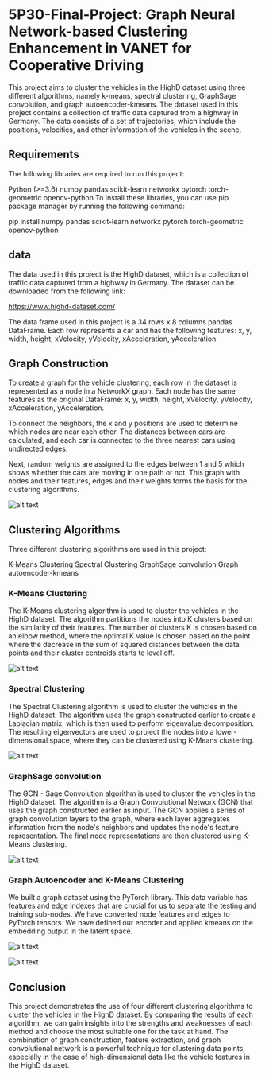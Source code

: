 # 5P30-Final-Project: Graph Neural Network-based Clustering Enhancement in VANET for Cooperative Driving
This project aims to cluster the vehicles in the HighD dataset using three different algorithms, namely k-means, spectral clustering, GraphSage convolution, and graph autoencoder-kmeans. The dataset used in this project contains a collection of traffic data captured from a highway in Germany. The data consists of a set of trajectories, which include the positions, velocities, and other information of the vehicles in the scene.
## Requirements
The following libraries are required to run this project:

Python (>=3.6)
numpy
pandas
scikit-learn
networkx
pytorch
torch-geometric
opencv-python
To install these libraries, you can use pip package manager by running the following command:

pip install numpy pandas scikit-learn networkx pytorch torch-geometric opencv-python

## data
The data used in this project is the HighD dataset, which is a collection of traffic data captured from a highway in Germany. The dataset can be downloaded from the following link:

https://www.highd-dataset.com/

The data frame used in this project is a 34 rows x 8 columns pandas DataFrame. Each row represents a car and has the following features: x, y, width, height, xVelocity, yVelocity, xAcceleration, yAcceleration.

## Graph Construction
To create a graph for the vehicle clustering, each row in the dataset is represented as a node in a NetworkX graph. Each node has the same features as the original DataFrame: x, y, width, height, xVelocity, yVelocity, xAcceleration, yAcceleration.

To connect the neighbors, the x and y positions are used to determine which nodes are near each other. The distances between cars are calculated, and each car is connected to the three nearest cars using undirected edges.

Next, random weights are assigned to the edges between 1 and 5 which shows whether the cars are moving in one path or not. This graph with nodes and their features, edges and their weights forms the basis for the clustering algorithms.

![alt text](https://github.com/nazaninmehregan/5P30-Final-Project/blob/master/graphs/graph_construction.png)

## Clustering Algorithms
Three different clustering algorithms are used in this project:

K-Means Clustering
Spectral Clustering
GraphSage convolution
Graph autoencoder-kmeans
### K-Means Clustering
The K-Means clustering algorithm is used to cluster the vehicles in the HighD dataset. The algorithm partitions the nodes into K clusters based on the similarity of their features. The number of clusters K is chosen based on an elbow method, where the optimal K value is chosen based on the point where the decrease in the sum of squared distances between the data points and their cluster centroids starts to level off.

![alt text](https://github.com/nazaninmehregan/5P30-Final-Project/blob/master/graphs/kmeans_output.png)

### Spectral Clustering
The Spectral Clustering algorithm is used to cluster the vehicles in the HighD dataset. The algorithm uses the graph constructed earlier to create a Laplacian matrix, which is then used to perform eigenvalue decomposition. The resulting eigenvectors are used to project the nodes into a lower-dimensional space, where they can be clustered using K-Means clustering.

![alt text](https://github.com/nazaninmehregan/5P30-Final-Project/blob/master/graphs/spectral_output.png)

### GraphSage convolution
The GCN - Sage Convolution algorithm is used to cluster the vehicles in the HighD dataset. The algorithm is a Graph Convolutional Network (GCN) that uses the graph constructed earlier as input. The GCN applies a series of graph convolution layers to the graph, where each layer aggregates information from the node's neighbors and updates the node's feature representation. The final node representations are then clustered using K-Means clustering.

![alt text](https://github.com/nazaninmehregan/5P30-Final-Project/blob/master/graphs/graphsage_output.png)


### Graph Autoencoder and K-Means Clustering
We built a graph dataset using the PyTorch library. This data variable has features and edge indexes that are crucial for us to separate the testing and training sub-nodes. We have converted node features and edges to PyTorch tensors. We have defined our encoder and applied kmeans on the embedding output in the latent space.

![alt text](https://github.com/nazaninmehregan/5P30-Final-Project/blob/master/graphs/GAE&kmeans_output#1.png)

![alt text](https://github.com/nazaninmehregan/5P30-Final-Project/blob/master/graphs/GAE&kmeans_output.png)

## Conclusion
This project demonstrates the use of four different clustering algorithms to cluster the vehicles in the HighD dataset. By comparing the results of each algorithm, we can gain insights into the strengths and weaknesses of each method and choose the most suitable one for the task at hand. The combination of graph construction, feature extraction, and graph convolutional network is a powerful technique for clustering data points, especially in the case of high-dimensional data like the vehicle features in the HighD dataset.

